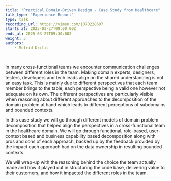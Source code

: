 ```yaml
---
title: "Practical Domain-Driven Design - Case Study from Healthcare"
talk_type: "Experience Report"
type: talk
recording_url: https://vimeo.com/1070228607
starts_at: 2025-03-27T09:00:00Z
ends_at: 2025-03-27T09:30:00Z
weight: 3
authors:
    - Mufrid Krilic

---
```

In many cross-functional teams we encounter communication challenges between different roles in the team. Making domain experts, designers, testers, developers and tech leads align on the shared understanding is not an easy task. This is mainly due to different perspectives that each team member brings to the table, each perspective being a valid one however not adequate on its own. The different perspectives are particularly visible when reasoning about different approaches to the decomposition of the domain problem at hand which leads to different perceptions of subdomains and bounded contexts.

In this case study we will go through different models of domain problem decomposition that helped align the perspectives in a cross-functional team in the healthcare domain. We will go through functional, role-based, user-context based and business capability based decomposition along with pros and cons of each approach, backed up by the feedback provided by the impact each approach had on the data ownership in resulting bounded contexts.

We will wrap-up with the reasoning behind the choice the team actually made and how it played out in structuring the code base, delivering value to their customers, and how it impacted the different roles in the team.

